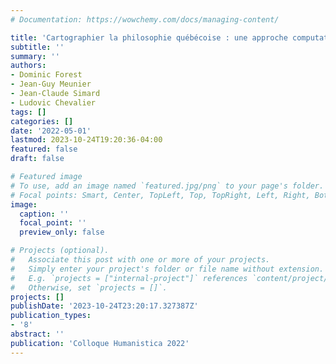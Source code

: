 ```yaml
---
# Documentation: https://wowchemy.com/docs/managing-content/

title: 'Cartographier la philosophie québécoise : une approche computationnelle'
subtitle: ''
summary: ''
authors:
- Dominic Forest
- Jean-Guy Meunier
- Jean-Claude Simard
- Ludovic Chevalier
tags: []
categories: []
date: '2022-05-01'
lastmod: 2023-10-24T19:20:36-04:00
featured: false
draft: false

# Featured image
# To use, add an image named `featured.jpg/png` to your page's folder.
# Focal points: Smart, Center, TopLeft, Top, TopRight, Left, Right, BottomLeft, Bottom, BottomRight.
image:
  caption: ''
  focal_point: ''
  preview_only: false

# Projects (optional).
#   Associate this post with one or more of your projects.
#   Simply enter your project's folder or file name without extension.
#   E.g. `projects = ["internal-project"]` references `content/project/deep-learning/index.md`.
#   Otherwise, set `projects = []`.
projects: []
publishDate: '2023-10-24T23:20:17.327387Z'
publication_types:
- '8'
abstract: ''
publication: 'Colloque Humanistica 2022'
---
```

